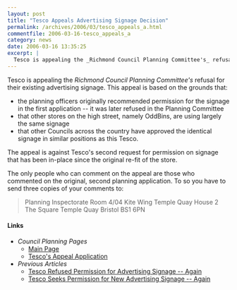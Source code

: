 ```yaml
---
layout: post
title: "Tesco Appeals Advertising Signage Decision"
permalink: /archives/2006/03/tesco_appeals_a.html
commentfile: 2006-03-16-tesco_appeals_a
category: news
date: 2006-03-16 13:35:25
excerpt: |
  Tesco is appealing the _Richmond Council Planning Committee's_ refusal for their second request for permission on its existing advertising signage.  This appeal is based on the grounds that; the planning officers originally recommend permission for it in the first application, that other stores on St Margaret Road have largely the same signage and other Councils across the country have approved of the signage for similar stores.
---
```


Tesco is appealing the _Richmond Council Planning Committee's_ refusal for their existing advertising signage. This appeal is based on the grounds that:

- the planning officers originally recommended permission for the signage in the first application -- it was later refused in the Planning Committee
- that other stores on the high street, namely OddBins, are using largely the same signage
- that other Councils across the country have approved the identical signage in similar positions as this Tesco.

The appeal is against Tesco's second request for permission on signage that has been in-place since the original re-fit of the store.

The only people who can comment on the appeal are those who commented on the original, second planning application. To so you have to send three copies of your comments to:

> Planning Inspectorate
> Room 4/04
> Kite Wing
> Temple Quay House
> 2 The Square
> Temple Quay
> Bristol
> BS1 6PN

#### Links

- _Council Planning Pages_
  - [Main Page](http://www.ukplanning.com/richmond/showCaseFile.do?councilName=London+Borough+of+Richmond+upon+Thames&appNumber=05/3646/ADV)
  - [Tesco's Appeal Application](http://www.ukplanning.com/richmond/doc/Appeal%20Form-2803955;jsessionid=294BA51182EA87409B1AAE3EFB7190B9?extension=.pdf&wmTransparency=0&wmLocation=0&id=2803955&location=VOLUME1&contentType=application%2Fpdf&wmName=&pageCount=13)
- _Previous Articles_
  - [Tesco Refused Permission for Advertising Signage -- Again](/archives/2006/01/tesco_refused_p.html)
  - [Tesco Seeks Permission for New Advertising Signage -- Again](/archives/2005/12/tesco_again_see.html)
